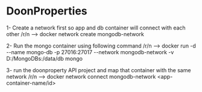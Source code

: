 # DoonProperties

1- Create a network first so app and db container will connect with each other /r/n
--> docker network create mongodb-network

2- Run the mongo container using following command /r/n
--> docker run -d --name mongo-db -p 27016:27017 --network mongodb-network -v D:/MongoDBs:/data/db mongo

3- run the doonproperty API project and map that container with the same network /r/n
--> docker network connect mongodb-network <app-container-name/id>
